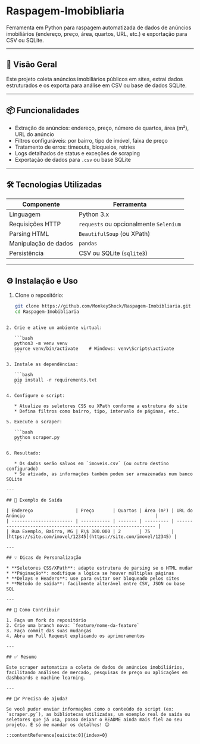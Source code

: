 # Raspagem‑Imobibliaria

Ferramenta em Python para raspagem automatizada de dados de anúncios imobiliários (endereço, preço, área, quartos, URL, etc.) e exportação para CSV ou SQLite.

---

## 🚀 Visão Geral

Este projeto coleta anúncios imobiliários públicos em sites, extrai dados estruturados e os exporta para análise em CSV ou base de dados SQLite.

---

## 📦 Funcionalidades

- Extração de anúncios: endereço, preço, número de quartos, área (m²), URL do anúncio  
- Filtros configuráveis: por bairro, tipo de imóvel, faixa de preço  
- Tratamento de erros: timeouts, bloqueios, retries  
- Logs detalhados de status e exceções de scraping  
- Exportação de dados para `.csv` ou base SQLite  

---

## 🛠️ Tecnologias Utilizadas

| Componente       | Ferramenta                         |
|------------------|------------------------------------|
| Linguagem        | Python 3.x                         |
| Requisições HTTP | `requests` ou opcionalmente `Selenium` |
| Parsing HTML     | `BeautifulSoup` (ou XPath)         |
| Manipulação de dados | `pandas`                        |
| Persistência      | CSV ou SQLite (`sqlite3`)          |

---

## ⚙️ Instalação e Uso

1. Clone o repositório:  
   ```bash
   git clone https://github.com/MonkeyShock/Raspagem-Imobibliaria.git
   cd Raspagem-Imobibliaria
````

2. Crie e ative um ambiente virtual:

   ```bash
   python3 -m venv venv
   source venv/bin/activate    # Windows: venv\Scripts\activate
   ```

3. Instale as dependências:

   ```bash
   pip install -r requirements.txt
   ```

4. Configure o script:

   * Atualize os seletores CSS ou XPath conforme a estrutura do site
   * Defina filtros como bairro, tipo, intervalo de páginas, etc.

5. Execute o scraper:

   ```bash
   python scraper.py
   ```

6. Resultado:

   * Os dados serão salvos em `imoveis.csv` (ou outro destino configurado)
   * Se ativado, as informações também podem ser armazenadas num banco SQLite

---

## 📝 Exemplo de Saída

| Endereço                | Preço       | Quartos | Área (m²) | URL do Anúncio                                                 |
| ----------------------- | ----------- | ------- | --------- | -------------------------------------------------------------- |
| Rua Exemplo, Bairro, MG | R\$ 300.000 | 2       | 75        | [https://site.com/imovel/12345](https://site.com/imovel/12345) |

---

## 💡 Dicas de Personalização

* **Seletores CSS/XPath**: adapte estrutura de parsing se o HTML mudar
* **Páginação**: modifique a lógica se houver múltiplas páginas
* **Delays e Headers**: use para evitar ser bloqueado pelos sites
* **Método de saída**: facilmente alterável entre CSV, JSON ou base SQL

---

## 👥 Como Contribuir

1. Faça um fork do repositório
2. Crie uma branch nova: `feature/nome-da-feature`
3. Faça commit das suas mudanças
4. Abra um Pull Request explicando os aprimoramentos

---

## ✅ Resumo

Este scraper automatiza a coleta de dados de anúncios imobiliários, facilitando análises de mercado, pesquisas de preço ou aplicações em dashboards e machine learning.

---

## 🙋‍♂️ Precisa de ajuda?

Se você puder enviar informações como o conteúdo do script (ex: `scraper.py`), as bibliotecas utilizadas, um exemplo real de saída ou seletores que já usa, posso deixar o README ainda mais fiel ao seu projeto. É só me mandar os detalhes! 😊

::contentReference[oaicite:0]{index=0}

